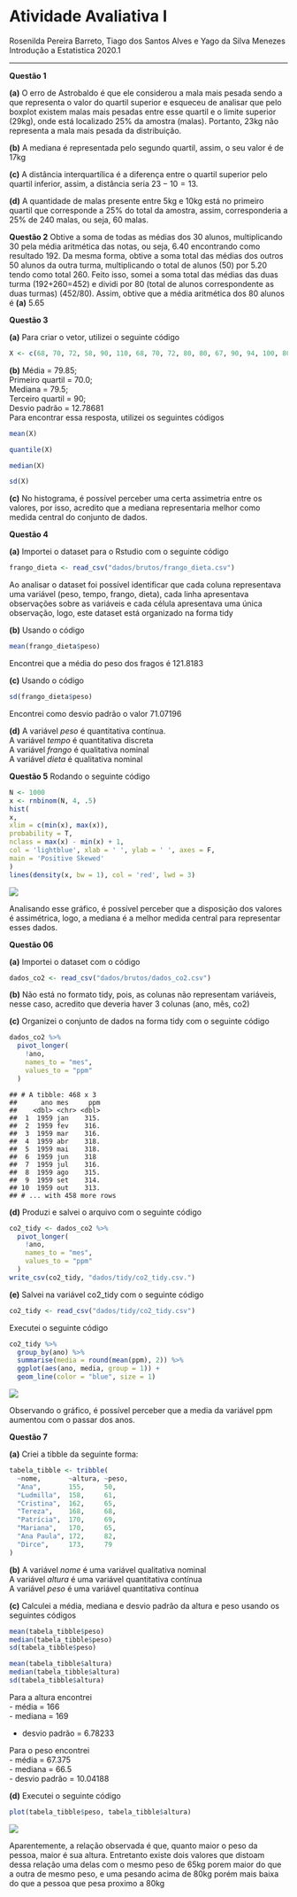 Atividade Avaliativa I
================
Rosenilda Pereira Barreto, Tiago dos Santos Alves e Yago da Silva
Menezes </br>
Introdução a Estatistica 2020.1

------------------------------------------------------------------------

**Questão 1**

**(a)** O erro de Astrobaldo é que ele considerou a mala mais pesada
sendo a que representa o valor do quartil superior e esqueceu de
analisar que pelo boxplot existem malas mais pesadas entre esse quartil
e o limite superior (29kg), onde está localizado 25% da amostra (malas).
Portanto, 23kg não representa a mala mais pesada da distribuição.

**(b)** A mediana é representada pelo segundo quartil, assim, o seu
valor é de 17kg

**(c)** A distância interquartílica é a diferença entre o quartil
superior pelo quartil inferior, assim, a distância seria 23 − 10 = 13.

**(d)** A quantidade de malas presente entre 5kg e 10kg está no primeiro
quartil que corresponde a 25% do total da amostra, assim, corresponderia
a 25% de 240 malas, ou seja, 60 malas.

**Questão 2** Obtive a soma de todas as médias dos 30 alunos,
multiplicando 30 pela média aritmética das notas, ou seja, 6.40
encontrando como resultado 192. Da mesma forma, obtive a soma total das
médias dos outros 50 alunos da outra turma, multiplicando o total de
alunos (50) por 5.20 tendo como total 260. Feito isso, somei a soma
total das médias das duas turma (192+260=452) e dividi por 80 (total de
alunos correspondente as duas turmas) (452/80). Assim, obtive que a
média aritmética dos 80 alunos é **(a)** 5.65

**Questão 3**

**(a)** Para criar o vetor, utilizei o seguinte código

``` r
X <- c(68, 70, 72, 58, 90, 110, 68, 70, 72, 80, 80, 67, 90, 94, 100, 80, 75, 79, 84, 90)
```

**(b)** Média = 79.85; </br> Primeiro quartil = 70.0; </br> Mediana =
79.5; </br> Terceiro quartil = 90; </br> Desvio padrão = 12.78681 </br>
Para encontrar essa resposta, utilizei os seguintes códigos

``` r
mean(X)

quantile(X)

median(X)

sd(X)
```

**(c)** No histograma, é possível perceber uma certa assimetria entre os
valores, por isso, acredito que a mediana representaria melhor como
medida central do conjunto de dados.

**Questão 4**

**(a)** Importei o dataset para o Rstudio com o seguinte código

``` r
frango_dieta <- read_csv("dados/brutos/frango_dieta.csv")
```

Ao analisar o dataset foi possível identificar que cada coluna
representava uma variável (peso, tempo, frango, dieta), cada linha
apresentava observações sobre as variáveis e cada célula apresentava uma
única observação, logo, este dataset está organizado na forma tidy

**(b)** Usando o código

``` r
mean(frango_dieta$peso)
```

Encontrei que a média do peso dos fragos é 121.8183

**(c)** Usando o código

``` r
sd(frango_dieta$peso)
```

Encontrei como desvio padrão o valor 71.07196

**(d)** A variável *peso* é quantitativa contínua.</br> A variável
*tempo* é quantitativa discreta </br> A variável *frango* é qualitativa
nominal </br> A variável *dieta* é qualitativa nominal

**Questão 5** Rodando o seguinte código

``` r
N <- 1000
x <- rnbinom(N, 4, .5)
hist(
x,
xlim = c(min(x), max(x)),
probability = T,
nclass = max(x) - min(x) + 1,
col = 'lightblue', xlab = ' ', ylab = ' ', axes = F,
main = 'Positive Skewed'
)
lines(density(x, bw = 1), col = 'red', lwd = 3)
```

![](readme_files/figure-gfm/unnamed-chunk-6-1.png)<!-- -->

Analisando esse gráfico, é possível perceber que a disposição dos
valores é assimétrica, logo, a mediana é a melhor medida central para
representar esses dados.

**Questão 06**

**(a)** Importei o dataset com o código

``` r
dados_co2 <- read_csv("dados/brutos/dados_co2.csv")
```

**(b)** Não está no formato tidy, pois, as colunas não representam
variáveis, nesse caso, acredito que deveria haver 3 colunas (ano, mês,
co2)

**(c)** Organizei o conjunto de dados na forma tidy com o seguinte
código

``` r
dados_co2 %>%                
  pivot_longer(
    !ano,              
    names_to = "mes",    
    values_to = "ppm"  
  )
```

    ## # A tibble: 468 x 3
    ##      ano mes     ppm
    ##    <dbl> <chr> <dbl>
    ##  1  1959 jan    315.
    ##  2  1959 fev    316.
    ##  3  1959 mar    316.
    ##  4  1959 abr    318.
    ##  5  1959 mai    318.
    ##  6  1959 jun    318 
    ##  7  1959 jul    316.
    ##  8  1959 ago    315.
    ##  9  1959 set    314.
    ## 10  1959 out    313.
    ## # ... with 458 more rows

**(d)** Produzi e salvei o arquivo com o seguinte código

``` r
co2_tidy <- dados_co2 %>%
  pivot_longer(
    !ano,
    names_to = "mes",
    values_to = "ppm"
  )
write_csv(co2_tidy, "dados/tidy/co2_tidy.csv.")
```

**(e)** Salvei na variável co2\_tidy com o seguinte código

``` r
co2_tidy <- read_csv("dados/tidy/co2_tidy.csv") 
```

Executei o seguinte código

``` r
co2_tidy %>% 
  group_by(ano) %>% 
  summarise(media = round(mean(ppm), 2)) %>% 
  ggplot(aes(ano, media, group = 1)) + 
  geom_line(color = "blue", size = 1)
```

![](readme_files/figure-gfm/unnamed-chunk-11-1.png)<!-- -->

Observando o gráfico, é possível perceber que a media da variável ppm
aumentou com o passar dos anos.

**Questão 7**

**(a)** Criei a tibble da seguinte forma:

``` r
tabela_tibble <- tribble(
  ~nome,       ~altura, ~peso,
  "Ana",       155,     50,
  "Ludmilla",  158,     61,
  "Cristina",  162,     65,
  "Tereza",    168,     68,
  "Patrícia",  170,     69,
  "Mariana",   170,     65,
  "Ana Paula", 172,     82,
  "Dirce",     173,     79
)
```

**(b)** A variável *nome* é uma variável qualitativa nominal </br> A
variável *altura* é uma variável quantitativa contínua </br> A variável
*peso* é uma variável quantitativa contínua

**(c)** Calculei a média, mediana e desvio padrão da altura e peso
usando os seguintes códigos

``` r
mean(tabela_tibble$peso)
median(tabela_tibble$peso)
sd(tabela_tibble$peso)

mean(tabela_tibble$altura)
median(tabela_tibble$altura)
sd(tabela_tibble$altura)
```

Para a altura encontrei </br> - média = 166 </br> - mediana = 169 </br>
- desvio padrão = 6.78233

Para o peso encontrei </br> - média = 67.375 </br> - mediana = 66.5
</br> - desvio padrão = 10.04188

**(d)** Executei o seguinte código

``` r
plot(tabela_tibble$peso, tabela_tibble$altura)
```

![](readme_files/figure-gfm/unnamed-chunk-14-1.png)<!-- -->

Aparentemente, a relação observada é que, quanto maior o peso da pessoa,
maior é sua altura. Entretanto existe dois valores que distoam dessa
relação uma delas com o mesmo peso de 65kg porem maior do que a outra de
mesmo peso, e uma pesando acima de 80kg porém mais baixa do que a pessoa
que pesa proximo a 80kg
